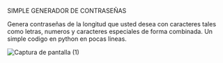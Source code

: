 SIMPLE GENERADOR DE CONTRASEÑAS

Genera contraseñas de la longitud que usted desea con caracteres tales como letras, numeros y caracteres especiales de forma combinada. Un simple codigo en python en pocas lineas.

![Captura de pantalla (1)](https://github.com/Geko222/Simple-generador-de-contrasenas/assets/110772386/412bcdcc-0109-44ad-999e-7bfac2066d9a)
